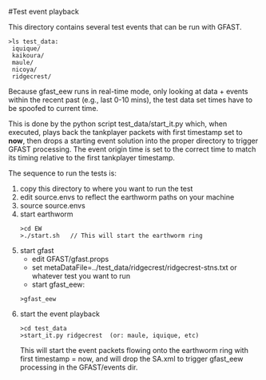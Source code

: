 
#Test event playback

This directory contains several test events that can be run with GFAST.

    >ls test_data:
     iquique/ 
     kaikoura/
     maule/
     nicoya/
     ridgecrest/

Because gfast_eew runs in real-time mode, only looking
at data + events within the recent past (e.g., last 0-10 mins),
the test data set times have to be spoofed to current
time.

This is done by the python script test_data/start_it.py
which, when executed, plays back the tankplayer packets
with first timestamp set to **now**, then drops a starting
event solution into the proper directory to trigger
GFAST processing.  The event origin time is
set to the correct time to match its timing relative
to the first tankplayer timestamp.

The sequence to run the tests is:
 1. copy this directory to where you want to run the test
 2. edit source.envs to reflect the earthworm paths on your machine
 3. source source.envs
 4. start earthworm
    ```
    >cd EW
    >./start.sh   // This will start the earthworm ring
    ```
 5. start gfast
    - edit GFAST/gfast.props
    - set metaDataFile=../test_data/ridgecrest/ridgecrest-stns.txt
    or whatever test you want to run
    -  start gfast_eew:
    ```
    >gfast_eew
    ```
 6. start the event playback
    ```
    >cd test_data
    >start_it.py ridgecrest  (or: maule, iquique, etc)
    ```
    This will start the event packets flowing onto the earthworm ring
      with first timestamp = now, and will drop the SA.xml to trigger
      gfast_eew processing in the GFAST/events dir.

